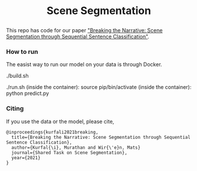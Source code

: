 # <p align=center>Scene Segmentation</p>
This repo has code for our paper ["Breaking the Narrative: Scene Segmentation through Sequential Sentence Classification"](http://lsx-events.informatik.uni-wuerzburg.de/files/stss2021/proceedings/kurfali_wiren.pdf).

### How to run

The easist way to run our model on your data is through Docker. 

./build.sh

./run.sh
(inside the container): source pip/bin/activate
(inside the container): python predict.py

### Citing

If you use the data or the model, please cite,
```
@inproceedings{kurfali2021breaking,
  title={Breaking the Narrative: Scene Segmentation through Sequential Sentence Classification},
  author={Kurfal{\i}, Murathan and Wir{\'e}n, Mats}
  journal={Shared Task on Scene Segmentation},
  year={2021}
}
```
